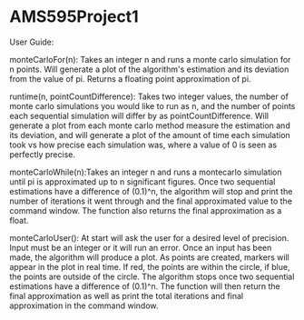 # AMS595Project1

User Guide:

monteCarloFor(n): Takes an integer n and runs a monte carlo simulation for n points. Will generate a plot of the 
algorithm's estimation and its deviation from the value of pi. Returns a floating point approximation of pi.

runtime(n, pointCountDifference): Takes two integer values, the number of monte carlo simulations you would like to 
run as n, and the number of points each sequential simulation will differ by as pointCountDifference. Will generate a 
plot from each monte carlo method measure the estimation and its deviation, and will generate a plot of the amount of 
time each simulation took vs how precise each simulation was, where a value of 0 is seen as perfectly precise.

monteCarloWhile(n):Takes an integer n and runs a montecarlo simulation until pi is approximated up to n significant 
figures. Once two sequential estimations have a difference of (0.1)^n, the algorithm will stop and print the number of 
iterations it went through and the final approximated value to the command window. The function also returns the final 
approximation as a float.

monteCarloUser(): At start will ask the user for a desired level of precision. Input must be an integer or it will run 
an error. Once an input has been made, the algorithm will produce a plot. As points are created, markers will appear 
in the plot in real time. If red, the points are within the circle, if blue, the points are outside of the circle. The 
algorithm stops once two sequential estimations have a difference of (0.1)^n. The function will then return the final 
approximation as well as print the total iterations and final approximation in the command window.

